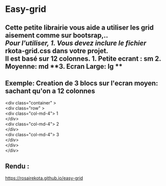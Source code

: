 # Easy-grid

Cette petite librairie vous aide a utiliser les grid aisement comme sur bootsrap,..<br>
*Pour l'utiliser, 1. Vous devez inclure le fichier* **rkota-grid.css**  dans votre projet.<br>
Il est basé sur 12 colonnes.
**1. Petite ecrant : sm
2. Moyenne: md**
**3. Ecran Large: lg **
- 
## Exemple: Creation de 3 blocs sur l'ecran moyen: sachant qu'on a 12 colonnes <br>
 
 &lt;div class="container" &gt;<br>
  &lt;div class="row" &gt;<br>
   &lt;div class="col-md-4"&gt; 1<br>
    &lt;/div&gt;<br>
     &lt;div class="col-md-4"&gt; 2<br>
    &lt;/div&gt;<br>
     &lt;div class="col-md-4"&gt; 3<br>
    &lt;/div&gt;<br>
    &lt;/div&gt;<br>
    &lt;/div&gt;
    
  ## Rendu :
  <a href="https://rosairekota.github.io/easy-grid/index.html">https://rosairekota.github.io/easy-grid</a>
  
